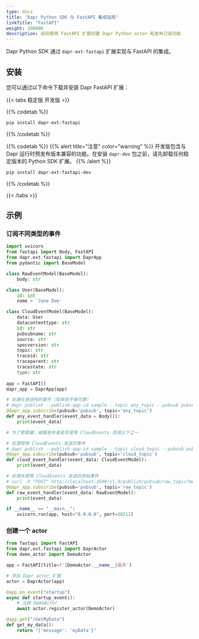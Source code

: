 ```yaml
---
type: docs
title: "Dapr Python SDK 与 FastAPI 集成指南"
linkTitle: "FastAPI"
weight: 200000
description: 如何使用 FastAPI 扩展创建 Dapr Python actor 和发布订阅功能
---
```


Dapr Python SDK 通过 `dapr-ext-fastapi` 扩展实现与 FastAPI 的集成。

## 安装

您可以通过以下命令下载并安装 Dapr FastAPI 扩展：

{{< tabs 稳定版 开发版 >}}

{{% codetab %}}
```bash
pip install dapr-ext-fastapi
```
{{% /codetab %}}

{{% codetab %}}
{{% alert title="注意" color="warning" %}}
开发版包含与 Dapr 运行时预发布版本兼容的功能。在安装 `dapr-dev` 包之前，请先卸载任何稳定版本的 Python SDK 扩展。
{{% /alert %}}

```bash
pip install dapr-ext-fastapi-dev
```
{{% /codetab %}}

{{< /tabs >}}

## 示例

### 订阅不同类型的事件

```python
import uvicorn
from fastapi import Body, FastAPI
from dapr.ext.fastapi import DaprApp
from pydantic import BaseModel

class RawEventModel(BaseModel):
    body: str

class User(BaseModel):
    id: int
    name = 'Jane Doe'

class CloudEventModel(BaseModel):
    data: User
    datacontenttype: str
    id: str
    pubsubname: str
    source: str
    specversion: str
    topic: str
    traceid: str
    traceparent: str
    tracestate: str
    type: str    
    
app = FastAPI()
dapr_app = DaprApp(app)

# 处理任意结构的事件（简单但不够可靠）
# dapr publish --publish-app-id sample --topic any_topic --pubsub pubsub --data '{"id":"7", "desc": "good", "size":"small"}'
@dapr_app.subscribe(pubsub='pubsub', topic='any_topic')
def any_event_handler(event_data = Body()):
    print(event_data)    

# 为了更稳健，根据发布者是否使用 CloudEvents 选择以下之一

# 处理使用 CloudEvents 发送的事件
# dapr publish --publish-app-id sample --topic cloud_topic --pubsub pubsub --data '{"id":"7", "name":"Bob Jones"}'
@dapr_app.subscribe(pubsub='pubsub', topic='cloud_topic')
def cloud_event_handler(event_data: CloudEventModel):
    print(event_data)   

# 处理未使用 CloudEvents 发送的原始事件
# curl -X "POST" http://localhost:3500/v1.0/publish/pubsub/raw_topic?metadata.rawPayload=true -H "Content-Type: application/json" -d '{"body": "345"}'
@dapr_app.subscribe(pubsub='pubsub', topic='raw_topic')
def raw_event_handler(event_data: RawEventModel):
    print(event_data)    

if __name__ == "__main__":
    uvicorn.run(app, host="0.0.0.0", port=30212)
```

### 创建一个 actor

```python
from fastapi import FastAPI
from dapr.ext.fastapi import DaprActor
from demo_actor import DemoActor

app = FastAPI(title=f'{DemoActor.__name__}服务')

# 添加 Dapr actor 扩展
actor = DaprActor(app)

@app.on_event("startup")
async def startup_event():
    # 注册 DemoActor
    await actor.register_actor(DemoActor)

@app.get("/GetMyData")
def get_my_data():
    return "{'message': 'myData'}"
